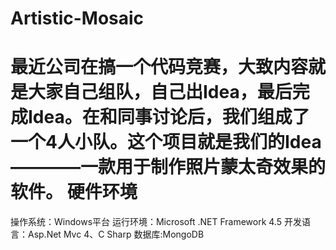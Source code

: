 Artistic-Mosaic
===============
最近公司在搞一个代码竞赛，大致内容就是大家自己组队，自己出Idea，最后完成Idea。在和同事讨论后，我们组成了一个4人小队。这个项目就是我们的Idea————一款用于制作照片蒙太奇效果的软件。
硬件环境
===============
操作系统：Windows平台
运行环境：Microsoft .NET Framework 4.5
开发语言：Asp.Net Mvc 4、C Sharp
数据库:MongoDB
